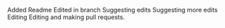 Added Readme
Edited in branch
Suggesting edits
Suggesting more edits
Editing Editing and making pull requests.
